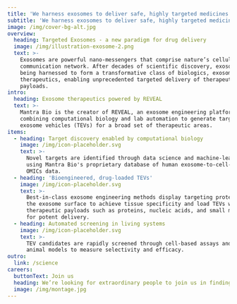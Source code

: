 ```yaml
---
title: 'We harness exosomes to deliver safe, highly targeted medicines.'
subtitle: 'We harness exosomes to deliver safe, highly targeted medicines.'
image: /img/cover-bg-alt.jpg
overview:
  heading: Targeted Exosomes - a new paradigm for drug delivery
  image: /img/illustration-exosome-2.png
  text: >-
    Exosomes are powerful nano-messengers that comprise nature’s cellular
    communication network. After decades of scientific discovery, exosomes are
    being harnessed to form a transformative class of biologics, exosome
    therapeutics, enabling unprecedented targeted delivery of therapeutic
    payloads.
intro:
  heading: Exosome therapeutics powered by REVEAL
  text: >-
    Mantra Bio is the creator of REVEAL, an exosome engineering platform
    combining computational biology and lab automation to generate targeted
    exosome vehicles (TEVs) for a broad set of therapeutic areas.
items:
  - heading: Target discovery enabled by computational biology
    image: /img/icon-placeholder.svg
    text: >-
      Novel targets are identified through data science and machine-learning
      using Mantra Bio's proprietary database of human exosome-to-cell-to-tissue
      OMICs data.
  - heading: 'Bioengineered, drug-loaded TEVs'
    image: /img/icon-placeholder.svg
    text: >-
      Best-in-class exosome engineering methods display targeting proteins on
      the exosome surface to achieve tissue specificity and load TEVs with
      therapeutic payloads such as proteins, nucleic acids, and small molecules
      for potent delivery.
  - heading: Automated screening in living systems
    image: /img/icon-placeholder.svg
    text: >-
      TEV candidates are rapidly screened through cell-based assays and in vivo
      animal models to measure selectivity and efficacy.
outro:
  link: /science
careers:
  buttonText: Join us
  heading: We’re looking for extraordinary people to join us in finding cures.
  image: /img/montage.jpg
---
```


